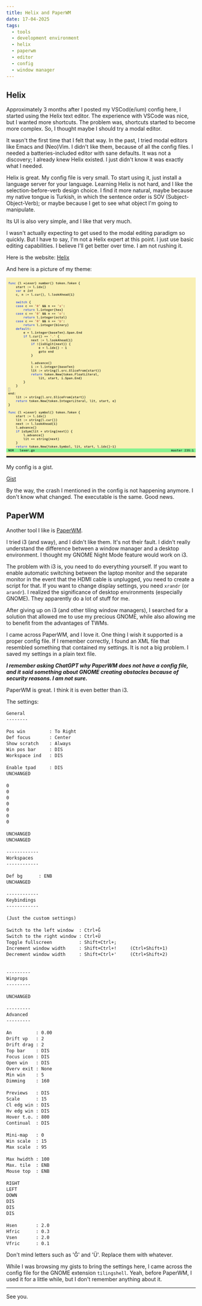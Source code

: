 ```yaml
---
title: Helix and PaperWM
date: 17-04-2025
tags:
  - tools
  - development environment
  - helix
  - paperwm
  - editor
  - config
  - window manager
---
```


## Helix

Approximately 3 months after I posted my VSCod(e/ium) config here, I started using the Helix text editor.
The experience with VSCode was nice, but I wanted more shortcuts. The problem was, shortcuts started to
become more complex. So, I thought maybe I should try a modal editor.

It wasn't the first time that I felt that way. In the past, I tried modal editors like Emacs and (Neo)Vim. I didn't like them, because of
all the config files. I needed a batteries-included editor with sane defaults. It was not a discovery; I already knew Helix existed.
I just didn't know it was exactly what I needed.

Helix is great. My config file is very small. To start using it, just install a language server for your language.
Learning Helix is not hard, and I like the selection-before-verb design choice. I find it more natural, maybe because
my native tongue is Turkish, in which the sentence order is SOV (Subject-Object-Verb); or maybe because
I get to see what object I'm going to manipulate.

Its UI is also very simple, and I like that very much.

I wasn't actually expecting to get used to the modal editing paradigm so quickly. But I have to say,
I'm not a Helix expert at this point. I just use basic editing capabilities. I believe I'll get better over time.
I am not rushing it.

Here is the website: [Helix](https://helix-editor.com/)

And here is a picture of my theme:

![Acme2 Helix theme](/assets/acme2_helix.png)

My config is a gist.

[Gist](https://gist.github.com/abdrd/6cde7efc4c47137537f29078de3ed3ab)

By the way, the crash I mentioned in the config is not happening anymore. I don't know what changed.
The executable is the same. Good news.

## PaperWM

Another tool I like is [PaperWM](https://github.com/paperwm/PaperWM/).

I tried i3 (and sway), and I didn't like them.
It's not their fault. I didn't really understand the difference between a window manager and
a desktop environment. I thought my GNOME Night Mode feature would work on i3.

The problem with i3 is, you need to do everything yourself. If you want to enable automatic
switching between the laptop monitor and the separate monitor in the event that the HDMI cable is unplugged,
you need to create a script for that. If you want to change display settings, you need `xrandr` (or `arandr`). I realized the significance
of desktop environments (especially GNOME). They apparently do a lot of stuff for me.

After giving up on i3 (and other tiling window managers), I searched for a solution that allowed
me to use my precious GNOME, while also allowing me to benefit from the advantages of TWMs.

I came across PaperWM, and I love it. One thing I wish it supported is a proper config file.
If I remember correctly, I found an XML file that resembled something that contained my settings.
It is not a big problem. I saved my settings in a plain text file.

***I remember asking ChatGPT why PaperWM does not have a config file, and it said something about
GNOME creating obstacles because of security reasons. I am not sure.***

PaperWM is great. I think it is even better than i3.

The settings:

```
General
--------

Pos win         : To Right
Def focus       : Center
Show scratch    : Always
Win pos bar     : DIS
Workspace ind   : DIS

Enable tpad     : DIS
UNCHANGED

0
0
0
0
0
0
0

UNCHANGED
UNCHANGED

------------
Workspaces
------------

Def bg      : ENB
UNCHANGED

------------
Keybindings
------------

(Just the custom settings)

Switch to the left window  : Ctrl+Ğ
Switch to the right window : Ctrl+Ü
Toggle fullscreen          : Shift+Ctrl+;
Increment window width     : Shift+Ctrl+!     (Ctrl+Shift+1)
Decrement window width     : Shift+Ctrl+'     (Ctrl+Shift+2)


---------
Winprops
---------

UNCHANGED

---------
Advanced
---------

An         : 0.00
Drift vp   : 2
Drift drag : 2
Top bar    : DIS
Focus icon : DIS
Open win   : DIS
Overv exit : None
Min win    : 5
Dimming    : 160

Previews   : DIS
Scale      : 15
Cl edg win : DIS
Hv edg win : DIS
Hover t.o. : 800
Continual  : DIS

Mini-map   : 0
Win scale  : 15
Max scale  : 95

Max hwidth : 100
Max. tile  : ENB
Mouse top  : ENB

RIGHT
LEFT
DOWN
DIS
DIS
DIS

Hsen       : 2.0
Hfric      : 0.3
Vsen       : 2.0
Vfric      : 0.1
```

Don't mind letters such as 'Ğ' and 'Ü'. Replace them with whatever.


While I was browsing my gists to bring the settings here, I came across the config file for
the GNOME extension `tilingshell`. Yeah, before PaperWM, I used it for a little while, but I don't
remember anything about it.


---

See you.

